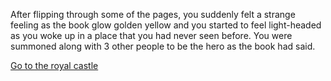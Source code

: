 After flipping through some of the pages, you suddenly felt a strange feeling as the book glow golden yellow and you started to feel light-headed as you woke up in a place that you had never seen before. You were summoned along with 3 other people to be the hero as the book had said. 

[Go to the royal castle]()
